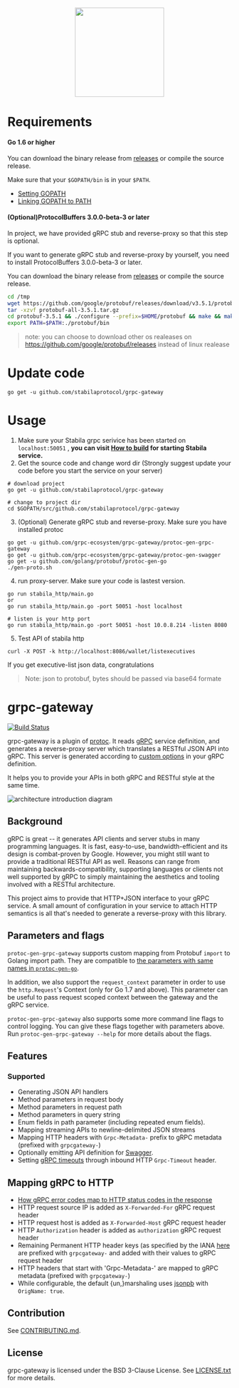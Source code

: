 <h1 align="center">
  <img align="center" src="https://raw.githubusercontent.com/stabilaprotocol/wiki/master/images/Logo_Stabila_WhiteMetal.png" width="200"/>
</h1>

# Requirements

#### Go 1.6 or higher

You can download the binary release from [releases](https://golang.org/dl/) or compile the source release.

Make sure that your `$GOPATH/bin` is in your `$PATH`.

* [Setting GOPATH](https://github.com/golang/go/wiki/SettingGOPATH)
* [Linking GOPATH to PATH](https://github.com/golang/go/wiki/GOPATH)



#### (Optional)ProtocolBuffers 3.0.0-beta-3 or later

In project, we have provided gRPC stub and reverse-proxy so that this step is optional.

If you want to generate gRPC stub and reverse-proxy by yourself, you need to install ProtocolBuffers 3.0.0-beta-3 or later. 

You can download the binary release from [releases](https://github.com/google/protobuf/releases) or compile the source release. 

```sh
cd /tmp
wget https://github.com/google/protobuf/releases/download/v3.5.1/protobuf-all-3.5.1.tar.gz
tar -xzvf protobuf-all-3.5.1.tar.gz
cd protobuf-3.5.1 && ./configure --prefix=$HOME/protobuf && make && make install
export PATH=$PATH:./protobuf/bin
```

> note: you can choose to download other os realeases on https://github.com/google/protobuf/releases instead of linux realease

# Update code 
```
go get -u github.com/stabilaprotocol/grpc-gateway
```

# Usage

1. Make sure your Stabila grpc serivice has been started on `localhost:50051`  , **you can visit [How to build](http://wiki.stabila.network/en/latest/The_STABILA_Network.html) for starting Stabila service.**
2. Get the source code and change word dir (Strongly suggest update your code before you start the service on your server)

```
# download project
go get -u github.com/stabilaprotocol/grpc-gateway

# change to project dir
cd $GOPATH/src/github.com/stabilaprotocol/grpc-gateway
```

3. (Optional) Generate gRPC stub and reverse-proxy. Make sure you have installed protoc

```
go get -u github.com/grpc-ecosystem/grpc-gateway/protoc-gen-grpc-gateway
go get -u github.com/grpc-ecosystem/grpc-gateway/protoc-gen-swagger
go get -u github.com/golang/protobuf/protoc-gen-go
./gen-proto.sh
```
4. run proxy-server. Make sure your code is lastest version. 
```
go run stabila_http/main.go
or
go run stabila_http/main.go -port 50051 -host localhost

# listen is your http port
go run stabila_http/main.go -port 50051 -host 10.0.8.214 -listen 8080
```
5. Test API of stabila http

```
curl -X POST -k http://localhost:8086/wallet/listexecutives
```

If you get executive-list json data, congratulations

> Note: json to protobuf, bytes should be passed via base64 formate




# grpc-gateway

[![Build Status](https://travis-ci.org/grpc-ecosystem/grpc-gateway.svg?branch=master)](https://travis-ci.org/grpc-ecosystem/grpc-gateway)

grpc-gateway is a plugin of [protoc](http://github.com/google/protobuf).
It reads [gRPC](http://github.com/grpc/grpc-common) service definition,
and generates a reverse-proxy server which translates a RESTful JSON API into gRPC.
This server is generated according to [custom options](https://cloud.google.com/service-management/reference/rpc/google.api#http) in your gRPC definition.

It helps you to provide your APIs in both gRPC and RESTful style at the same time.

![architecture introduction diagram](https://docs.google.com/drawings/d/12hp4CPqrNPFhattL_cIoJptFvlAqm5wLQ0ggqI5mkCg/pub?w=749&h=370)

## Background

gRPC is great -- it generates API clients and server stubs in many programming languages. It is fast, easy-to-use, bandwidth-efficient and its design is combat-proven by Google.
However, you might still want to provide a traditional RESTful API as well. Reasons can range from maintaining backwards-compatibility, supporting languages or clients not well supported by gRPC to simply maintaining the aesthetics and tooling involved with a RESTful architecture.

This project aims to provide that HTTP+JSON interface to your gRPC service. A small amount of configuration in your service to attach HTTP semantics is all that's needed to generate a reverse-proxy with this library.

## Parameters and flags
`protoc-gen-grpc-gateway` supports custom mapping from Protobuf `import` to Golang import path.
They are compatible to [the parameters with same names in `protoc-gen-go`](https://github.com/golang/protobuf#parameters).

In addition, we also support the `request_context` parameter in order to use the `http.Request`'s Context (only for Go 1.7 and above).
This parameter can be useful to pass request scoped context between the gateway and the gRPC service.

`protoc-gen-grpc-gateway` also supports some more command line flags to control logging. You can give these flags together with parameters above. Run `protoc-gen-grpc-gateway --help` for more details about the flags.



## Features
### Supported
* Generating JSON API handlers
* Method parameters in request body
* Method parameters in request path
* Method parameters in query string
* Enum fields in path parameter (including repeated enum fields).
* Mapping streaming APIs to newline-delimited JSON streams
* Mapping HTTP headers with `Grpc-Metadata-` prefix to gRPC metadata (prefixed with `grpcgateway-`)
* Optionally emitting API definition for [Swagger](http://swagger.io).
* Setting [gRPC timeouts](http://www.grpc.io/docs/guides/wire.html) through inbound HTTP `Grpc-Timeout` header.



## Mapping gRPC to HTTP

* [How gRPC error codes map to HTTP status codes in the response](https://github.com/grpc-ecosystem/grpc-gateway/blob/master/runtime/errors.go#L15)
* HTTP request source IP is added as `X-Forwarded-For` gRPC request header
* HTTP request host is added as `X-Forwarded-Host` gRPC request header
* HTTP `Authorization` header is added as `authorization` gRPC request header 
* Remaining Permanent HTTP header keys (as specified by the IANA [here](http://www.iana.org/assignments/message-headers/message-headers.xhtml) are prefixed with `grpcgateway-` and added with their values to gRPC request header
* HTTP headers that start with 'Grpc-Metadata-' are mapped to gRPC metadata (prefixed with `grpcgateway-`)
* While configurable, the default {un,}marshaling uses [jsonpb](https://godoc.org/github.com/golang/protobuf/jsonpb) with `OrigName: true`.

## Contribution
See [CONTRIBUTING.md](http://github.com/grpc-ecosystem/grpc-gateway/blob/master/CONTRIBUTING.md).

## License
grpc-gateway is licensed under the BSD 3-Clause License.
See [LICENSE.txt](https://github.com/grpc-ecosystem/grpc-gateway/blob/master/LICENSE.txt) for more details.
